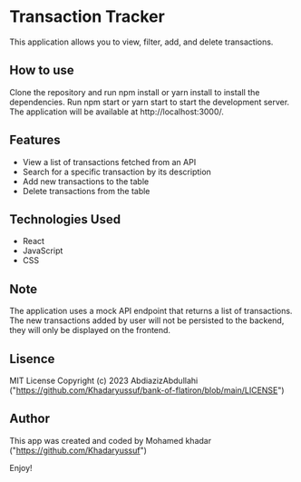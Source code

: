# Transaction Tracker
This application allows you to view, filter, add, and delete transactions.

## How to use
Clone the repository and run npm install or yarn install to install the dependencies.
Run npm start or yarn start to start the development server.
The application will be available at http://localhost:3000/.

## Features
- View a list of transactions fetched from an API
- Search for a specific transaction by its description
- Add new transactions to the table
- Delete transactions from the table

## Technologies Used
- React
- JavaScript
- CSS

## Note
The application uses a mock API endpoint that returns a list of transactions. The new transactions added by user will not be persisted to the backend, they will only be displayed on the frontend.

## Lisence
MIT License
Copyright (c) 2023 AbdiazizAbdullahi
("https://github.com/Khadaryussuf/bank-of-flatiron/blob/main/LICENSE")

## Author
This app was created and coded by 
    Mohamed khadar
("https://github.com/Khadaryussuf")

Enjoy!
